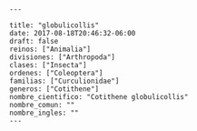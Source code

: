 
      ---

      title: "globulicollis"
      date: 2017-08-18T20:46:32-06:00
      draft: false
      reinos: ["Animalia"]
      divisiones: ["Arthropoda"]
      clases: ["Insecta"]
      ordenes: ["Coleoptera"]
      familias: ["Curculionidae"]
      generos: ["Cotithene"]
      nombre_cientifico: "Cotithene globulicollis"
      nombre_comun: ""
      nombre_ingles: ""
      ---

      